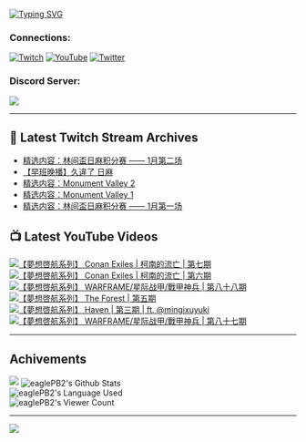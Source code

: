 <!--### Hello people, I'm EaglePB2 - The one who building something for fun 👋
Thank you for standby for this profile.   
The purpose of this profile is coming soon.   
You may come back later, as you wish if this readme.md is updated.   -->

<a href="https://git.io/typing-svg"><img src="https://readme-typing-svg.herokuapp.com?font=Fira+Code&duration=1000&pause=5000&vCenter=true&random=false&width=500&lines=%F0%9F%91%8B+Hello+Everyone%2C+I'm+EaglePB2.;%F0%9F%99%87+Thank+you+for+stopping+by+my+profile.+;%F0%9F%94%AD+%3D%3D%3D%3D+%F0%9F%94%AD;%F0%9F%91%8B+%E4%BD%A0%E5%A5%BD%EF%BC%8C%E6%AD%A1%E8%BF%8E%E4%BE%86%E5%88%B0%E6%88%91%E7%9A%84%E4%BB%A3%E7%A2%BC%E5%BA%AB%E3%80%82;%F0%9F%99%87+%E6%84%9F%E8%AC%9D%E5%89%8D%E4%BE%86%E5%8F%83%E8%A7%80%E5%B0%8F%E5%B1%8B+owo~" alt="Typing SVG" /></a>

### Connections:

[![Twitch](https://img.shields.io/badge/Twitch-9347FF?style=flat-square&logo=twitch&logoColor=white)](https://www.twitch.tv/eaglepb2)
[![YouTube](https://img.shields.io/badge/YouTube-%23FF0000.svg?style=flat-square&logo=YouTube&logoColor=white)](https://www.youtube.com/eaglepb2)
[![Twitter](https://img.shields.io/badge/Twitter-%231DA1F2.svg?style=flat-square&logo=Twitter&logoColor=white)](https://twitter.com/eaglepb2)

### Discord Server:

[![](https://invidget.switchblade.xyz/qKrub9b?theme=dark&language=ch)](https://discord.gg/qKrub9b)

---

## 👾 Latest Twitch Stream Archives
<!-- TWITCH:START -->
- [精选内容：林间盃日麻积分赛 —— 1月第二场](https://www.twitch.tv/videos/2028353476)
- [【早班晚播】久違了 日麻](https://www.twitch.tv/videos/2028269574)
- [精选内容：Monument Valley 2](https://www.twitch.tv/videos/2023564979)
- [精选内容：Monument Valley 1](https://www.twitch.tv/videos/2023564980)
- [精选内容：林间盃日麻积分赛 —— 1月第一场](https://www.twitch.tv/videos/2023190517)
<!-- TWITCH:END -->



## 📺 Latest YouTube Videos
<!-- YOUTUBE:START -->
<!-- YOUTUBE:END -->

<!-- BEGIN YOUTUBE-CARDS -->
<a href="https://www.youtube.com/watch?v=nmSRW5XWxYw">
  <picture>
    <source media="(prefers-color-scheme: dark)" srcset="https://ytcards.demolab.com/?id=nmSRW5XWxYw&title=%E3%80%90%E5%A4%A2%E6%83%B3%E5%95%93%E8%88%AA%E7%B3%BB%E5%88%97%E3%80%91+Conan+Exiles+%7C+%E6%9F%AF%E5%8D%97%E7%9A%84%E6%B5%81%E4%BA%A1+%7C+%E7%AC%AC%E4%B8%83%E6%9C%9F&lang=zh&timestamp=1705808700&background_color=%230d1117&title_color=%23ffffff&stats_color=%23dedede&max_title_lines=1&width=250&border_radius=5&duration=12963">
    <img src="https://ytcards.demolab.com/?id=nmSRW5XWxYw&title=%E3%80%90%E5%A4%A2%E6%83%B3%E5%95%93%E8%88%AA%E7%B3%BB%E5%88%97%E3%80%91+Conan+Exiles+%7C+%E6%9F%AF%E5%8D%97%E7%9A%84%E6%B5%81%E4%BA%A1+%7C+%E7%AC%AC%E4%B8%83%E6%9C%9F&lang=zh&timestamp=1705808700&background_color=%23ffffff&title_color=%2324292f&stats_color=%2357606a&max_title_lines=1&width=250&border_radius=5&duration=12963" alt="【夢想啓航系列】 Conan Exiles | 柯南的流亡 | 第七期" title="【夢想啓航系列】 Conan Exiles | 柯南的流亡 | 第七期">
  </picture>
</a>
<a href="https://www.youtube.com/watch?v=H8UMOFyYXDM">
  <picture>
    <source media="(prefers-color-scheme: dark)" srcset="https://ytcards.demolab.com/?id=H8UMOFyYXDM&title=%E3%80%90%E5%A4%A2%E6%83%B3%E5%95%93%E8%88%AA%E7%B3%BB%E5%88%97%E3%80%91+Conan+Exiles+%7C+%E6%9F%AF%E5%8D%97%E7%9A%84%E6%B5%81%E4%BA%A1+%7C+%E7%AC%AC%E5%85%AD%E6%9C%9F&lang=zh&timestamp=1705764510&background_color=%230d1117&title_color=%23ffffff&stats_color=%23dedede&max_title_lines=1&width=250&border_radius=5&duration=5700">
    <img src="https://ytcards.demolab.com/?id=H8UMOFyYXDM&title=%E3%80%90%E5%A4%A2%E6%83%B3%E5%95%93%E8%88%AA%E7%B3%BB%E5%88%97%E3%80%91+Conan+Exiles+%7C+%E6%9F%AF%E5%8D%97%E7%9A%84%E6%B5%81%E4%BA%A1+%7C+%E7%AC%AC%E5%85%AD%E6%9C%9F&lang=zh&timestamp=1705764510&background_color=%23ffffff&title_color=%2324292f&stats_color=%2357606a&max_title_lines=1&width=250&border_radius=5&duration=5700" alt="【夢想啓航系列】 Conan Exiles | 柯南的流亡 | 第六期" title="【夢想啓航系列】 Conan Exiles | 柯南的流亡 | 第六期">
  </picture>
</a>
<a href="https://www.youtube.com/watch?v=lITSnn7SYls">
  <picture>
    <source media="(prefers-color-scheme: dark)" srcset="https://ytcards.demolab.com/?id=lITSnn7SYls&title=%E3%80%90%E5%A4%A2%E6%83%B3%E5%95%93%E8%88%AA%E7%B3%BB%E5%88%97%E3%80%91+WARFRAME%2F%E6%98%9F%E9%99%85%E6%88%98%E7%94%B2%2F%E6%88%B0%E7%94%B2%E7%A5%9E%E5%85%B5+%7C+%E7%AC%AC%E5%85%AB%E5%8D%81%E5%85%AB%E6%9C%9F&lang=zh&timestamp=1705637362&background_color=%230d1117&title_color=%23ffffff&stats_color=%23dedede&max_title_lines=1&width=250&border_radius=5&duration=11471">
    <img src="https://ytcards.demolab.com/?id=lITSnn7SYls&title=%E3%80%90%E5%A4%A2%E6%83%B3%E5%95%93%E8%88%AA%E7%B3%BB%E5%88%97%E3%80%91+WARFRAME%2F%E6%98%9F%E9%99%85%E6%88%98%E7%94%B2%2F%E6%88%B0%E7%94%B2%E7%A5%9E%E5%85%B5+%7C+%E7%AC%AC%E5%85%AB%E5%8D%81%E5%85%AB%E6%9C%9F&lang=zh&timestamp=1705637362&background_color=%23ffffff&title_color=%2324292f&stats_color=%2357606a&max_title_lines=1&width=250&border_radius=5&duration=11471" alt="【夢想啓航系列】 WARFRAME/星际战甲/戰甲神兵 | 第八十八期" title="【夢想啓航系列】 WARFRAME/星际战甲/戰甲神兵 | 第八十八期">
  </picture>
</a>
<a href="https://www.youtube.com/watch?v=43cSq6akTMU">
  <picture>
    <source media="(prefers-color-scheme: dark)" srcset="https://ytcards.demolab.com/?id=43cSq6akTMU&title=%E3%80%90%E5%A4%A2%E6%83%B3%E5%95%93%E8%88%AA%E7%B3%BB%E5%88%97%E3%80%91+The+Forest+%7C+%E7%AC%AC%E4%BA%94%E6%9C%9F&lang=zh&timestamp=1705555575&background_color=%230d1117&title_color=%23ffffff&stats_color=%23dedede&max_title_lines=1&width=250&border_radius=5&duration=19949">
    <img src="https://ytcards.demolab.com/?id=43cSq6akTMU&title=%E3%80%90%E5%A4%A2%E6%83%B3%E5%95%93%E8%88%AA%E7%B3%BB%E5%88%97%E3%80%91+The+Forest+%7C+%E7%AC%AC%E4%BA%94%E6%9C%9F&lang=zh&timestamp=1705555575&background_color=%23ffffff&title_color=%2324292f&stats_color=%2357606a&max_title_lines=1&width=250&border_radius=5&duration=19949" alt="【夢想啓航系列】 The Forest | 第五期" title="【夢想啓航系列】 The Forest | 第五期">
  </picture>
</a>
<a href="https://www.youtube.com/watch?v=Hy8GtCaxXOk">
  <picture>
    <source media="(prefers-color-scheme: dark)" srcset="https://ytcards.demolab.com/?id=Hy8GtCaxXOk&title=%E3%80%90%E5%A4%A2%E6%83%B3%E5%95%93%E8%88%AA%E7%B3%BB%E5%88%97%E3%80%91+Haven+%7C+%E7%AC%AC%E4%B8%89%E6%9C%9F+%7C+ft.+%40mingixuyuki&lang=zh&timestamp=1705480615&background_color=%230d1117&title_color=%23ffffff&stats_color=%23dedede&max_title_lines=1&width=250&border_radius=5&duration=10765">
    <img src="https://ytcards.demolab.com/?id=Hy8GtCaxXOk&title=%E3%80%90%E5%A4%A2%E6%83%B3%E5%95%93%E8%88%AA%E7%B3%BB%E5%88%97%E3%80%91+Haven+%7C+%E7%AC%AC%E4%B8%89%E6%9C%9F+%7C+ft.+%40mingixuyuki&lang=zh&timestamp=1705480615&background_color=%23ffffff&title_color=%2324292f&stats_color=%2357606a&max_title_lines=1&width=250&border_radius=5&duration=10765" alt="【夢想啓航系列】 Haven | 第三期 | ft. @mingixuyuki" title="【夢想啓航系列】 Haven | 第三期 | ft. @mingixuyuki">
  </picture>
</a>
<a href="https://www.youtube.com/watch?v=qAcgB0C7M8s">
  <picture>
    <source media="(prefers-color-scheme: dark)" srcset="https://ytcards.demolab.com/?id=qAcgB0C7M8s&title=%E3%80%90%E5%A4%A2%E6%83%B3%E5%95%93%E8%88%AA%E7%B3%BB%E5%88%97%E3%80%91+WARFRAME%2F%E6%98%9F%E9%99%85%E6%88%98%E7%94%B2%2F%E6%88%B0%E7%94%B2%E7%A5%9E%E5%85%B5+%7C+%E7%AC%AC%E5%85%AB%E5%8D%81%E4%B8%83%E6%9C%9F&lang=zh&timestamp=1705375017&background_color=%230d1117&title_color=%23ffffff&stats_color=%23dedede&max_title_lines=1&width=250&border_radius=5&duration=11996">
    <img src="https://ytcards.demolab.com/?id=qAcgB0C7M8s&title=%E3%80%90%E5%A4%A2%E6%83%B3%E5%95%93%E8%88%AA%E7%B3%BB%E5%88%97%E3%80%91+WARFRAME%2F%E6%98%9F%E9%99%85%E6%88%98%E7%94%B2%2F%E6%88%B0%E7%94%B2%E7%A5%9E%E5%85%B5+%7C+%E7%AC%AC%E5%85%AB%E5%8D%81%E4%B8%83%E6%9C%9F&lang=zh&timestamp=1705375017&background_color=%23ffffff&title_color=%2324292f&stats_color=%2357606a&max_title_lines=1&width=250&border_radius=5&duration=11996" alt="【夢想啓航系列】 WARFRAME/星际战甲/戰甲神兵 | 第八十七期" title="【夢想啓航系列】 WARFRAME/星际战甲/戰甲神兵 | 第八十七期">
  </picture>
</a>
<!-- END YOUTUBE-CARDS -->

---

## Achivements
[![](https://github-profile-trophy.vercel.app/?username=eaglepb2&theme=monokai&no-bg=true&&title=Repositories,Issues,Commit,MultiLanguage)](https://github.com/anuraghazra/github-readme-stats)
<img align="center" alt="eaglePB2's Github Stats" src="https://github-readme-stats.vercel.app/api?username=eaglePB2&show_icons=true&hide_border=true&theme=merko" />
<br>
<img align="center" alt="eaglePB2's Language Used" src="https://github-readme-stats.vercel.app/api/top-langs/?username=eaglePB2&show_icons=true&hide_border=true&theme=merko&layout=compact&langs_count=8" />
<br>
<img align="center" alt="eaglePB2's Viewer Count" src="https://visitcount.itsvg.in/api?id=eaglepb2&label=Profile%20Views&color=3&icon=5&pretty=true" />

<hr>

<!-- RANDOMQUOTE:START -->
![](https://quotes-github-readme.vercel.app/api?type=horizontal&theme=merko)
<!-- RANDOMQUOTE:END -->


<!--
       _____   _   _   _____       _____   _   _   ____   
      |_   _| | | | | |  ___|     |  ___| | \ | | |  _  \  
        | |   | |_| | | |___      | |___  |  \| | | | | | 
        | |   |  _  | |  ___|     |  ___| |     | | | | | 
        | |   | | | | | |___      | |___  | |\  | | |_| | 
        |_|   |_| |_| |_____|     |_____| |_| \_| |____ / 
      
-->
